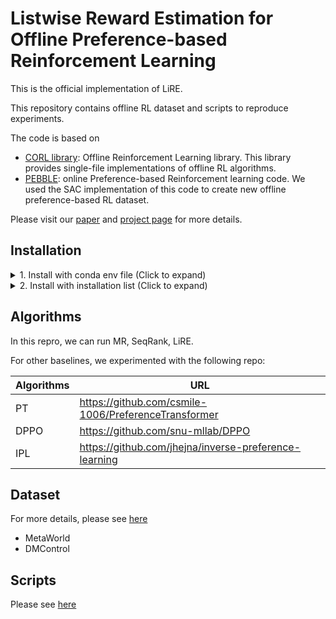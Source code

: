 # Listwise Reward Estimation for Offline Preference-based Reinforcement Learning

This is the official implementation of LiRE.

This repository contains offline RL dataset and scripts to reproduce experiments.

The code is based on 
- [CORL library](https://github.com/tinkoff-ai/CORL): Offline Reinforcement Learning library. This library provides single-file implementations of offline RL algorithms.
- [PEBBLE](https://github.com/rll-research/BPref): online Preference-based Reinforcement learning code. We used the SAC implementation of this code to create new offline preference-based RL dataset.


Please visit our [paper](https://openreview.net/attachment?id=If6Q9OYfoJ&name=pdf) and [project page](https://sites.google.com/view/lire-opbrl) for more details.


## Installation


<details>
  <summary>1. Install with conda env file (Click to expand)</summary>
  
  ```
    conda env create -f LiRE.yml
    pip install git+https://github.com/Farama-Foundation/Metaworld.git@master#egg=metaworld
    pip install git+https://github.com/denisyarats/dmc2gym.git
    pip install gdown
    sudo apt install unzip
  ```
</details>


<details>
  <summary>2. Install with installation list (Click to expand)</summary>
  
  ```
    conda create -n LiRE python=3.9
    conda install pytorch torchvision torchaudio pytorch-cuda=11.8 -c pytorch -c nvidia
    pip install "gym[mujoco_py,classic_control]==0.23.0"
    pip install pyrallis rich tqdm==4.64.0 wandb==0.12.21
    pip install git+https://github.com/denisyarats/dmc2gym.git
    pip install git+https://github.com/Farama-Foundation/Metaworld.git@master#egg=metaworld
    pip install gdown
    sudo apt install unzip
  ```

  - <details>
    <summary>Trouble shooting (Click to expand)</summary>
    
    - `AttributeError: module 'numpy' has no attribute 'int'` 
      - modify to `dim = int(np.prod(s.shape))` from `dim = np.int(np.prod(s.shape))` in `.../LiRE/lib/python3.9/site-packages/dmc2gym/wrappers.py`
  </details>

</details>



## Algorithms

In this repro, we can run MR, SeqRank, LiRE.

For other baselines, we experimented with the following repo:

| Algorithms     | URL  |
|-------------|-----|
| PT | https://github.com/csmile-1006/PreferenceTransformer |
| DPPO | https://github.com/snu-mllab/DPPO |
| IPL | https://github.com/jhejna/inverse-preference-learning |


## Dataset
For more details, please see [here](./dataset/README.md)
- MetaWorld
- DMControl


## Scripts
Please see [here](./scripts/README.md)

